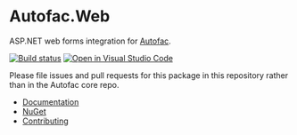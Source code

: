 # Autofac.Web

ASP.NET web forms integration for [Autofac](https://autofac.org).

[![Build status](https://ci.appveyor.com/api/projects/status/m440xdhvmm15iiw0?svg=true)](https://ci.appveyor.com/project/Autofac/autofac-web) [![Open in Visual Studio Code](https://open.vscode.dev/badges/open-in-vscode.svg)](https://open.vscode.dev/autofac/Autofac.Web)

Please file issues and pull requests for this package in this repository rather than in the Autofac core repo.

- [Documentation](https://autofac.readthedocs.io/en/latest/integration/webforms.html)
- [NuGet](https://www.nuget.org/packages/Autofac.Web/)
- [Contributing](https://autofac.readthedocs.io/en/latest/contributors.html)
